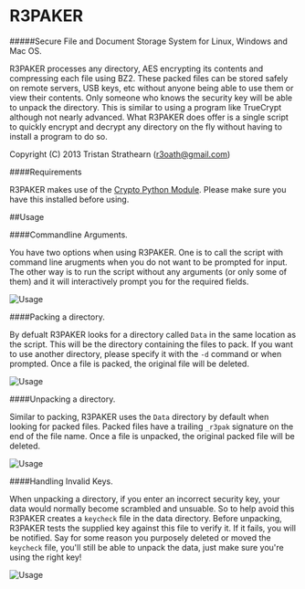 R3PAKER
=======

#####Secure File and Document Storage System for Linux, Windows and Mac OS.

R3PAKER processes any directory, AES encrypting its contents and compressing each file using BZ2. These packed files can be stored safely on remote servers, USB keys, etc without anyone being able to use them or view their contents. Only someone who knows the security key will be able to unpack the directory. This is similar to using a program like TrueCrypt although not nearly advanced. What R3PAKER does offer is a single script to quickly encrypt and decrypt any directory on the fly without having to install a program to do so.

Copyright (C) 2013 Tristan Strathearn (r3oath@gmail.com)

####Requirements

R3PAKER makes use of the [Crypto Python Module](https://www.dlitz.net/software/pycrypto/). Please make sure you have this installed before using.

##Usage

####Commandline Arguments.

You have two options when using R3PAKER. One is to call the script with command line arugments when you do not want to be prompted for input. The other way is to run the script without any arguments (or only some of them) and it will interactively prompt you for the required fields.

![Usage](http://www.r3oath.com/images/r3paker/win-usage2.jpg)

####Packing a directory.

By defualt R3PAKER looks for a directory called `Data` in the same location as the script. This will be the directory containing the files to pack. If you want to use another directory, please specify it with the `-d` command or when prompted. Once a file is packed, the original file will be deleted.

![Usage](http://www.r3oath.com/images/r3paker/win-pack.jpg)

####Unpacking a directory.

Similar to packing, R3PAKER uses the `Data` directory by default when looking for packed files. Packed files have a trailing `_r3pak` signature on the end of the file name. Once a file is unpacked, the original packed file will be deleted.

![Usage](http://www.r3oath.com/images/r3paker/win-unpack.jpg)

####Handling Invalid Keys.

When unpacking a directory, if you enter an incorrect security key, your data would normally become scrambled and unsuable. So to help avoid this R3PAKER creates a `keycheck` file in the data directory. Before unpacking, R3PAKER tests the supplied key against this file to verify it. If it fails, you will be notified. Say for some reason you purposely deleted or moved the `keycheck` file, you'll still be able to unpack the data, just make sure you're using the right key!

![Usage](http://www.r3oath.com/images/r3paker/win-badkey.jpg)

